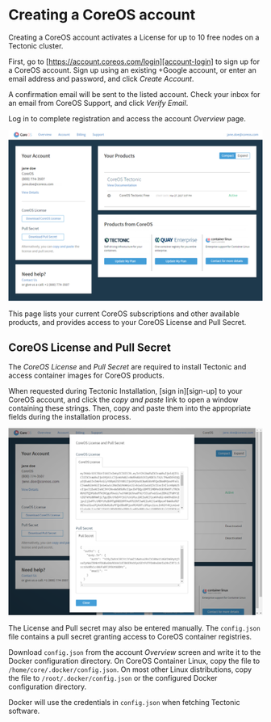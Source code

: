 # Creating a CoreOS account

Creating a CoreOS account activates a License for up to 10 free nodes on a Tectonic cluster.

First, go to [https://account.coreos.com/login][account-login] to sign up for a CoreOS account. Sign up using an existing +Google account, or enter an email address and password, and click *Create Account*.

A confirmation email will be sent to the listed account. Check your inbox for an email from CoreOS Support, and click *Verify Email*.

Log in to complete registration and access the account *Overview* page.

<div class="row">
  <div class="col-lg-10 col-lg-offset-1 col-md-10 col-md-offset-1 col-sm-10 col-sm-offset-1 col-xs-10 col-xs-offset-1">
    <a href="../img/coreos-account-overview.png" class="co-m-screenshot">
      <img src="../img/coreos-account-overview.png" class="img-responsive">
    </a>
  </div>
</div>

This page lists your current CoreOS subscriptions and other available products, and provides access to your CoreOS License and Pull Secret.

## CoreOS License and Pull Secret

The *CoreOS License* and *Pull Secret* are required to install Tectonic and access container images for CoreOS products.

When requested during Tectonic Installation, [sign in][sign-up] to your CoreOS account, and click the *copy and paste* link to open a window containing these strings. Then, copy and paste them into the appropriate fields during the installation process.

<div class="row">
  <div class="col-lg-10 col-lg-offset-1 col-md-10 col-md-offset-1 col-sm-10 col-sm-offset-1 col-xs-10 col-xs-offset-1">
    <a href="../img/coreos-account-license-secret.png" class="co-m-screenshot">
      <img src="../img/coreos-account-license-secret.png" class="img-responsive">
    </a>
  </div>
</div>

The License and Pull secret may also be entered manually. The `config.json` file contains a pull secret granting access to CoreOS container registries.

Download `config.json` from the account *Overview* screen and write it to the Docker configuration directory. On CoreOS Container Linux, copy the file to `/home/core/.docker/config.json`. On most other Linux distributions, copy the file to `/root/.docker/config.json` or the configured Docker configuration directory.

Docker will use the credentials in `config.json` when fetching Tectonic software.


[account-login]: https://account.coreos.com/login
